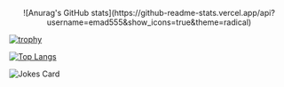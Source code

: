 <!-- HTML -->
<p align="center">
   ![Anurag's GitHub stats](https://github-readme-stats.vercel.app/api?username=emad555&show_icons=true&theme=radical)
</p>

   [![trophy](https://github-profile-trophy.vercel.app/?username=ryo-ma&theme=onedark)]([https://github.com/ryo-ma/github-profile-trophy](https://www.emad-alomari.com/))


   [![Top Langs](https://github-readme-stats.vercel.app/api/top-langs/?username=emad555&hide_progress=true)]([https://github.com/anuraghazra/github-readme-stats](https://www.emad-alomari.com/))


   
<!-- HTML -->
<img src="https://readme-jokes.vercel.app/api" alt="Jokes Card" />




<!-- ![](https://komarev.com/ghpvc/?username=emad555&color=green) -->





